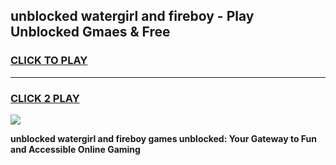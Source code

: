 
## unblocked watergirl and fireboy - Play Unblocked Gmaes & Free
<h3>
<a href="https://news.freeplayer.one?title=unblocked_watergirl_and_fireboy&ref=23F">CLICK TO PLAY</a></h3>
<hr>

<h3>
<a href="https://news.freeplayer.one?title=unblocked_watergirl_and_fireboy&ref=23F">CLICK 2 PLAY</a>
  
</h3>

<a href="https://news.freeplayer.one?title=unblocked_watergirl_and_fireboy&ref=23F/"><img src="https://clearcache.store/games.png"></a>


**unblocked watergirl and fireboy games unblocked: Your Gateway to Fun and Accessible Online Gaming**
